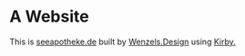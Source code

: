 # A Website
This is [seeapotheke.de](https://seeapotheke.de) built by [Wenzels.Design](https://wenzels.design) using [Kirby.](https://getkirby.com/)
